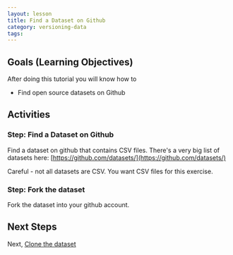 ```yaml
---
layout: lesson
title: Find a Dataset on Github
category: versioning-data
tags:
---
```


## Goals (Learning Objectives)

After doing this tutorial you will know how to

* Find open source datasets on Github

## Activities

### Step: Find a Dataset on Github
Find a dataset on github that contains CSV files. There's a very big list of datasets here: [https://github.com/datasets/](https://github.com/datasets/)

Careful - not all datasets are CSV. You want CSV files for this exercise.

### Step: Fork the dataset

Fork the dataset into your github account.

## Next Steps

Next, [Clone the dataset](../clone-the-dataset)
